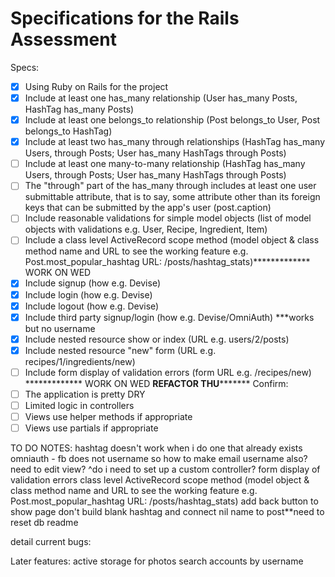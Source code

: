 # Specifications for the Rails Assessment

Specs:
- [x] Using Ruby on Rails for the project
- [x] Include at least one has_many relationship (User has_many Posts, HashTag has_many Posts)
- [x] Include at least one belongs_to relationship (Post belongs_to User, Post belongs_to HashTag)
- [x] Include at least two has_many through relationships (HashTag has_many Users, through Posts; User has_many HashTags through Posts)
- [ ] Include at least one many-to-many relationship (HashTag has_many Users, through Posts; User has_many HashTags through Posts)
- [ ] The "through" part of the has_many through includes at least one user submittable attribute, that is to say, some attribute other than its foreign keys that can be submitted by the app's user (post.caption)
- [ ] Include reasonable validations for simple model objects (list of model objects with validations e.g. User, Recipe, Ingredient, Item)
- [ ] Include a class level ActiveRecord scope method (model object & class method name and URL to see the working feature e.g. Post.most_popular_hashtag URL: /posts/hashtag_stats)************* WORK ON WED
- [x] Include signup (how e.g. Devise)
- [x] Include login (how e.g. Devise)
- [x] Include logout (how e.g. Devise)
- [x] Include third party signup/login (how e.g. Devise/OmniAuth) ***works but no username
- [x] Include nested resource show or index (URL e.g. users/2/posts)
- [x] Include nested resource "new" form (URL e.g. recipes/1/ingredients/new) 
- [ ] Include form display of validation errors (form URL e.g. /recipes/new) ************* WORK ON WED
            **********REFACTOR THU*****************
Confirm:
- [ ] The application is pretty DRY
- [ ] Limited logic in controllers
- [ ] Views use helper methods if appropriate
- [ ] Views use partials if appropriate

TO DO NOTES:
hashtag doesn't work when i do one that already exists
omniauth - fb does not username so how to make email username also? need to edit view?
^do i need to set up a custom controller?
form display of validation errors
class level ActiveRecord scope method (model object & class method name and URL to see the working feature e.g. Post.most_popular_hashtag URL: /posts/hashtag_stats)
add back button to show page
don't build blank hashtag and connect nil name to post**need to reset db
readme

detail current bugs:

Later features:
active storage for photos
search accounts by username